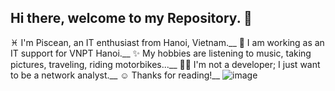 ## Hi there, welcome to my Repository. 👋
♓ I'm Piscean, an IT enthusiast from Hanoi, Vietnam.__
🔭 I am working as an IT support for VNPT Hanoi.__
✨ My hobbies are listening to music, taking pictures, traveling, riding motorbikes...__
👩‍💻 I'm not a developer; I just want to be a network analyst.__
☺️ Thanks for reading!__
![image](https://github.com/user-attachments/assets/8d3b90f9-ad9b-4c0a-a3f8-e1bdc5907b16)


<!--
**hiimpiscean/hiimpiscean** is a ✨ _special_ ✨ repository because its `README.md` (this file) appears on your GitHub profile.




Here are some ideas to get you started:

- 🔭 I’m currently working on ...
- 🌱 I’m currently learning ...
- 👯 I’m looking to collaborate on ...
- 🤔 I’m looking for help with ...
- 💬 Ask me about ...
- 📫 How to reach me: ...
- 😄 Pronouns: ...
- ⚡ Fun fact: ...
-->
